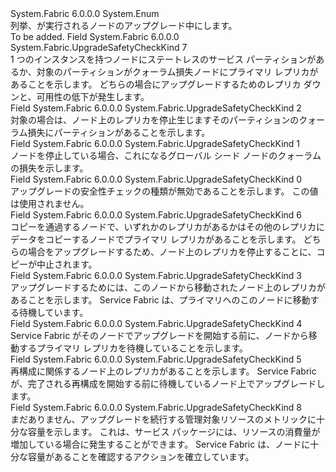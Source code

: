 <Type Name="UpgradeSafetyCheckKind" FullName="System.Fabric.UpgradeSafetyCheckKind">
  <TypeSignature Language="C#" Value="public enum UpgradeSafetyCheckKind" />
  <TypeSignature Language="ILAsm" Value=".class public auto ansi sealed UpgradeSafetyCheckKind extends System.Enum" />
  <TypeSignature Language="DocId" Value="T:System.Fabric.UpgradeSafetyCheckKind" />
  <TypeSignature Language="VB.NET" Value="Public Enum UpgradeSafetyCheckKind" />
  <TypeSignature Language="F#" Value="type UpgradeSafetyCheckKind = " />
  <AssemblyInfo>
    <AssemblyName>System.Fabric</AssemblyName>
    <AssemblyVersion>6.0.0.0</AssemblyVersion>
  </AssemblyInfo>
  <Base>
    <BaseTypeName>System.Enum</BaseTypeName>
  </Base>
  <Docs>
    <summary>
      <para>列挙、<see cref="T:System.Fabric.UpgradeSafetyCheck" />が実行されるノードのアップグレード中にします。</para>
    </summary>
    <remarks>To be added.</remarks>
  </Docs>
  <Members>
    <Member MemberName="EnsureAvailability">
      <MemberSignature Language="C#" Value="EnsureAvailability" />
      <MemberSignature Language="ILAsm" Value=".field public static literal valuetype System.Fabric.UpgradeSafetyCheckKind EnsureAvailability = int32(7)" />
      <MemberSignature Language="DocId" Value="F:System.Fabric.UpgradeSafetyCheckKind.EnsureAvailability" />
      <MemberSignature Language="VB.NET" Value="EnsureAvailability" />
      <MemberSignature Language="F#" Value="EnsureAvailability = 7" Usage="System.Fabric.UpgradeSafetyCheckKind.EnsureAvailability" />
      <MemberType>Field</MemberType>
      <AssemblyInfo>
        <AssemblyName>System.Fabric</AssemblyName>
        <AssemblyVersion>6.0.0.0</AssemblyVersion>
      </AssemblyInfo>
      <ReturnValue>
        <ReturnType>System.Fabric.UpgradeSafetyCheckKind</ReturnType>
      </ReturnValue>
      <MemberValue>7</MemberValue>
      <Docs>
        <summary>
          <para>1 つのインスタンスを持つノードにステートレスのサービス パーティションがあるか、対象のパーティションがクォーラム損失ノードにプライマリ レプリカがあることを示します。 どちらの場合にアップグレードするためのレプリカ ダウンと、可用性の低下が発生します。</para>
        </summary>
      </Docs>
    </Member>
    <Member MemberName="EnsurePartitionQuorum">
      <MemberSignature Language="C#" Value="EnsurePartitionQuorum" />
      <MemberSignature Language="ILAsm" Value=".field public static literal valuetype System.Fabric.UpgradeSafetyCheckKind EnsurePartitionQuorum = int32(2)" />
      <MemberSignature Language="DocId" Value="F:System.Fabric.UpgradeSafetyCheckKind.EnsurePartitionQuorum" />
      <MemberSignature Language="VB.NET" Value="EnsurePartitionQuorum" />
      <MemberSignature Language="F#" Value="EnsurePartitionQuorum = 2" Usage="System.Fabric.UpgradeSafetyCheckKind.EnsurePartitionQuorum" />
      <MemberType>Field</MemberType>
      <AssemblyInfo>
        <AssemblyName>System.Fabric</AssemblyName>
        <AssemblyVersion>6.0.0.0</AssemblyVersion>
      </AssemblyInfo>
      <ReturnValue>
        <ReturnType>System.Fabric.UpgradeSafetyCheckKind</ReturnType>
      </ReturnValue>
      <MemberValue>2</MemberValue>
      <Docs>
        <summary>
          <para>対象の場合は、ノード上のレプリカを停止生じますそのパーティションのクォーラム損失にパーティションがあることを示します。</para>
        </summary>
      </Docs>
    </Member>
    <Member MemberName="EnsureSeedNodeQuorum">
      <MemberSignature Language="C#" Value="EnsureSeedNodeQuorum" />
      <MemberSignature Language="ILAsm" Value=".field public static literal valuetype System.Fabric.UpgradeSafetyCheckKind EnsureSeedNodeQuorum = int32(1)" />
      <MemberSignature Language="DocId" Value="F:System.Fabric.UpgradeSafetyCheckKind.EnsureSeedNodeQuorum" />
      <MemberSignature Language="VB.NET" Value="EnsureSeedNodeQuorum" />
      <MemberSignature Language="F#" Value="EnsureSeedNodeQuorum = 1" Usage="System.Fabric.UpgradeSafetyCheckKind.EnsureSeedNodeQuorum" />
      <MemberType>Field</MemberType>
      <AssemblyInfo>
        <AssemblyName>System.Fabric</AssemblyName>
        <AssemblyVersion>6.0.0.0</AssemblyVersion>
      </AssemblyInfo>
      <ReturnValue>
        <ReturnType>System.Fabric.UpgradeSafetyCheckKind</ReturnType>
      </ReturnValue>
      <MemberValue>1</MemberValue>
      <Docs>
        <summary>
          <para>ノードを停止している場合、これになるグローバル シード ノードのクォーラムの損失を示します。</para>
        </summary>
      </Docs>
    </Member>
    <Member MemberName="Invalid">
      <MemberSignature Language="C#" Value="Invalid" />
      <MemberSignature Language="ILAsm" Value=".field public static literal valuetype System.Fabric.UpgradeSafetyCheckKind Invalid = int32(0)" />
      <MemberSignature Language="DocId" Value="F:System.Fabric.UpgradeSafetyCheckKind.Invalid" />
      <MemberSignature Language="VB.NET" Value="Invalid" />
      <MemberSignature Language="F#" Value="Invalid = 0" Usage="System.Fabric.UpgradeSafetyCheckKind.Invalid" />
      <MemberType>Field</MemberType>
      <AssemblyInfo>
        <AssemblyName>System.Fabric</AssemblyName>
        <AssemblyVersion>6.0.0.0</AssemblyVersion>
      </AssemblyInfo>
      <ReturnValue>
        <ReturnType>System.Fabric.UpgradeSafetyCheckKind</ReturnType>
      </ReturnValue>
      <MemberValue>0</MemberValue>
      <Docs>
        <summary>
          <para>アップグレードの安全性チェックの種類が無効であることを示します。 この値は使用されません。</para>
        </summary>
      </Docs>
    </Member>
    <Member MemberName="WaitForInbuildReplica">
      <MemberSignature Language="C#" Value="WaitForInbuildReplica" />
      <MemberSignature Language="ILAsm" Value=".field public static literal valuetype System.Fabric.UpgradeSafetyCheckKind WaitForInbuildReplica = int32(6)" />
      <MemberSignature Language="DocId" Value="F:System.Fabric.UpgradeSafetyCheckKind.WaitForInbuildReplica" />
      <MemberSignature Language="VB.NET" Value="WaitForInbuildReplica" />
      <MemberSignature Language="F#" Value="WaitForInbuildReplica = 6" Usage="System.Fabric.UpgradeSafetyCheckKind.WaitForInbuildReplica" />
      <MemberType>Field</MemberType>
      <AssemblyInfo>
        <AssemblyName>System.Fabric</AssemblyName>
        <AssemblyVersion>6.0.0.0</AssemblyVersion>
      </AssemblyInfo>
      <ReturnValue>
        <ReturnType>System.Fabric.UpgradeSafetyCheckKind</ReturnType>
      </ReturnValue>
      <MemberValue>6</MemberValue>
      <Docs>
        <summary>
          <para>コピーを通過するノードで、いずれかのレプリカがあるかはその他のレプリカにデータをコピーするノードでプライマリ レプリカがあることを示します。 どちらの場合をアップグレードするため、ノード上のレプリカを停止することに、コピーが中止されます。</para>
        </summary>
      </Docs>
    </Member>
    <Member MemberName="WaitForPrimaryPlacement">
      <MemberSignature Language="C#" Value="WaitForPrimaryPlacement" />
      <MemberSignature Language="ILAsm" Value=".field public static literal valuetype System.Fabric.UpgradeSafetyCheckKind WaitForPrimaryPlacement = int32(3)" />
      <MemberSignature Language="DocId" Value="F:System.Fabric.UpgradeSafetyCheckKind.WaitForPrimaryPlacement" />
      <MemberSignature Language="VB.NET" Value="WaitForPrimaryPlacement" />
      <MemberSignature Language="F#" Value="WaitForPrimaryPlacement = 3" Usage="System.Fabric.UpgradeSafetyCheckKind.WaitForPrimaryPlacement" />
      <MemberType>Field</MemberType>
      <AssemblyInfo>
        <AssemblyName>System.Fabric</AssemblyName>
        <AssemblyVersion>6.0.0.0</AssemblyVersion>
      </AssemblyInfo>
      <ReturnValue>
        <ReturnType>System.Fabric.UpgradeSafetyCheckKind</ReturnType>
      </ReturnValue>
      <MemberValue>3</MemberValue>
      <Docs>
        <summary>
          <para>アップグレードするためには、このノードから移動されたノード上のレプリカがあることを示します。 Service Fabric は、プライマリへのこのノードに移動する待機しています。</para>
        </summary>
      </Docs>
    </Member>
    <Member MemberName="WaitForPrimarySwap">
      <MemberSignature Language="C#" Value="WaitForPrimarySwap" />
      <MemberSignature Language="ILAsm" Value=".field public static literal valuetype System.Fabric.UpgradeSafetyCheckKind WaitForPrimarySwap = int32(4)" />
      <MemberSignature Language="DocId" Value="F:System.Fabric.UpgradeSafetyCheckKind.WaitForPrimarySwap" />
      <MemberSignature Language="VB.NET" Value="WaitForPrimarySwap" />
      <MemberSignature Language="F#" Value="WaitForPrimarySwap = 4" Usage="System.Fabric.UpgradeSafetyCheckKind.WaitForPrimarySwap" />
      <MemberType>Field</MemberType>
      <AssemblyInfo>
        <AssemblyName>System.Fabric</AssemblyName>
        <AssemblyVersion>6.0.0.0</AssemblyVersion>
      </AssemblyInfo>
      <ReturnValue>
        <ReturnType>System.Fabric.UpgradeSafetyCheckKind</ReturnType>
      </ReturnValue>
      <MemberValue>4</MemberValue>
      <Docs>
        <summary>
          <para>Service Fabric がそのノードでアップグレードを開始する前に、ノードから移動するプライマリ レプリカを待機していることを示します。</para>
        </summary>
      </Docs>
    </Member>
    <Member MemberName="WaitForReconfiguration">
      <MemberSignature Language="C#" Value="WaitForReconfiguration" />
      <MemberSignature Language="ILAsm" Value=".field public static literal valuetype System.Fabric.UpgradeSafetyCheckKind WaitForReconfiguration = int32(5)" />
      <MemberSignature Language="DocId" Value="F:System.Fabric.UpgradeSafetyCheckKind.WaitForReconfiguration" />
      <MemberSignature Language="VB.NET" Value="WaitForReconfiguration" />
      <MemberSignature Language="F#" Value="WaitForReconfiguration = 5" Usage="System.Fabric.UpgradeSafetyCheckKind.WaitForReconfiguration" />
      <MemberType>Field</MemberType>
      <AssemblyInfo>
        <AssemblyName>System.Fabric</AssemblyName>
        <AssemblyVersion>6.0.0.0</AssemblyVersion>
      </AssemblyInfo>
      <ReturnValue>
        <ReturnType>System.Fabric.UpgradeSafetyCheckKind</ReturnType>
      </ReturnValue>
      <MemberValue>5</MemberValue>
      <Docs>
        <summary>
          <para>再構成に関係するノード上のレプリカがあることを示します。 Service Fabric が、完了される再構成を開始する前に待機しているノード上でアップグレードします。</para>
        </summary>
      </Docs>
    </Member>
    <Member MemberName="WaitForResourceAvailability">
      <MemberSignature Language="C#" Value="WaitForResourceAvailability" />
      <MemberSignature Language="ILAsm" Value=".field public static literal valuetype System.Fabric.UpgradeSafetyCheckKind WaitForResourceAvailability = int32(8)" />
      <MemberSignature Language="DocId" Value="F:System.Fabric.UpgradeSafetyCheckKind.WaitForResourceAvailability" />
      <MemberSignature Language="VB.NET" Value="WaitForResourceAvailability" />
      <MemberSignature Language="F#" Value="WaitForResourceAvailability = 8" Usage="System.Fabric.UpgradeSafetyCheckKind.WaitForResourceAvailability" />
      <MemberType>Field</MemberType>
      <AssemblyInfo>
        <AssemblyName>System.Fabric</AssemblyName>
        <AssemblyVersion>6.0.0.0</AssemblyVersion>
      </AssemblyInfo>
      <ReturnValue>
        <ReturnType>System.Fabric.UpgradeSafetyCheckKind</ReturnType>
      </ReturnValue>
      <MemberValue>8</MemberValue>
      <Docs>
        <summary>
          <para>まだありません、アップグレードを続行する管理対象リソースのメトリックに十分な容量を示します。 これは、サービス パッケージには、リソースの消費量が増加している場合に発生することができます。 Service Fabric は、ノードに十分な容量があることを確認するアクションを確立しています。 </para>
        </summary>
      </Docs>
    </Member>
  </Members>
</Type>